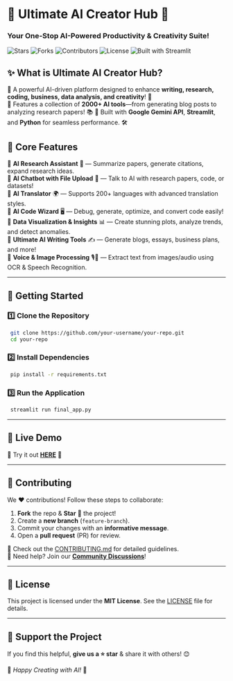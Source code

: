 # 🧠 Ultimate AI Creator Hub 🚀  
### **Your One-Stop AI-Powered Productivity & Creativity Suite!**  

![Stars](https://img.shields.io/github/stars/your-repo?style=social)
![Forks](https://img.shields.io/github/forks/your-repo?style=social)
![Contributors](https://img.shields.io/github/contributors/your-repo)
![License](https://img.shields.io/github/license/your-repo)
![Built with Streamlit](https://img.shields.io/badge/Built%20With-Streamlit-red)

## ✨ **What is Ultimate AI Creator Hub?**
🔹 A powerful AI-driven platform designed to enhance **writing, research, coding, business, data analysis, and creativity**! 🚀  
🔹 Features a collection of **2000+ AI tools**—from generating blog posts to analyzing research papers! 📚
🔹 Built with **Google Gemini API**, **Streamlit**, and **Python** for seamless performance. 🛠️

## 🎯 **Core Features**  
🔹 **AI Research Assistant** 📑 — Summarize papers, generate citations, expand research ideas.  
🔹 **AI Chatbot with File Upload** 🤖 — Talk to AI with research papers, code, or datasets!  
🔹 **AI Translator** 🌍 — Supports 200+ languages with advanced translation styles.  
🔹 **AI Code Wizard** 🖥️ — Debug, generate, optimize, and convert code easily!  
🔹 **Data Visualization & Insights** 📊 — Create stunning plots, analyze trends, and detect anomalies.  
🔹 **Ultimate AI Writing Tools** ✍️ — Generate blogs, essays, business plans, and more!  
🔹 **Voice & Image Processing** 🎙️📸 — Extract text from images/audio using OCR & Speech Recognition.

---
## 🚀 **Getting Started**

### 1️⃣ **Clone the Repository**
```bash
 git clone https://github.com/your-username/your-repo.git
 cd your-repo
```

### 2️⃣ **Install Dependencies**
```bash
 pip install -r requirements.txt
```

### 3️⃣ **Run the Application**
```bash
 streamlit run final_app.py
```

---
## 🌟 **Live Demo**
🚀 Try it out **[HERE](https://e88jztz8i5rvf6daqsaqrk.streamlit.app/)** 🎉

---
## 🤝 **Contributing**
We ❤️ contributions! Follow these steps to collaborate:
1. **Fork** the repo & **Star** 🌟 the project! 
2. Create a **new branch** (`feature-branch`).
3. Commit your changes with an **informative message**.
4. Open a **pull request** (PR) for review.

🔸 Check out the [CONTRIBUTING.md](./CONTRIBUTING.md) for detailed guidelines.  
🔹 Need help? Join our **[Community Discussions](https://github.com/your-repo/discussions)**!

---
## 📜 **License**
This project is licensed under the **MIT License**. See the [LICENSE](./LICENSE) file for details.

---
## 💖 **Support the Project**
If you find this helpful, **give us a ⭐ star** & share it with others! 😊

🚀 *Happy Creating with AI!* 🚀
